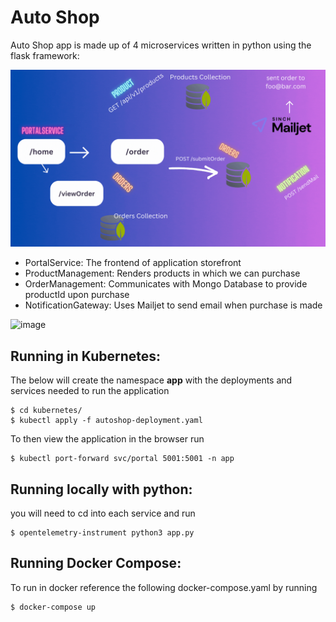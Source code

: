 # Auto Shop
Auto Shop app is made up of 4 microservices written in python using the flask framework:

![Example Image](static/architecture.gif)

- PortalService: The frontend of application storefront
- ProductManagement: Renders products in which we can purchase
- OrderManagement: Communicates with Mongo Database to provide productId upon purchase
- NotificationGateway: Uses Mailjet to send email when purchase is made

![image](https://github.com/shawnppitts/TheAutoShop/assets/13418953/988535ba-01f2-4f96-973c-b80e93c4a69e)

## Running in Kubernetes:
The below will create the namespace **app** with the deployments and services needed to run the application
```
$ cd kubernetes/
$ kubectl apply -f autoshop-deployment.yaml
```

To then view the application in the browser run
```
$ kubectl port-forward svc/portal 5001:5001 -n app
```

## Running locally with python:
you will need to cd into each service and run
```
$ opentelemetry-instrument python3 app.py
```

## Running Docker Compose:
To run in docker reference the following docker-compose.yaml by running
```
$ docker-compose up
```
